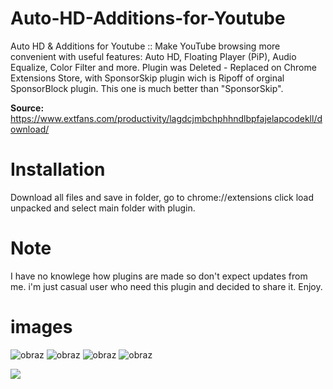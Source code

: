 # Auto-HD-Additions-for-Youtube
Auto HD &amp; Additions for Youtube :: Make YouTube browsing more convenient with useful features: Auto HD, Floating Player (PiP), Audio Equalize, Color Filter and more.
Plugin was Deleted - Replaced on Chrome Extensions Store, with SponsorSkip plugin wich is Ripoff of orginal SponsorBlock plugin.
This one is much better than "SponsorSkip".

**Source:** https://www.extfans.com/productivity/lagdcjmbchphhndlbpfajelapcodekll/download/

# Installation 
Download all files and save in folder, go to chrome://extensions click load unpacked and select main folder with plugin.

# Note
I have no knowlege how plugins are made so don't expect updates from me. i'm just casual user who need this plugin and decided to share it.
Enjoy.

# images
![obraz](https://user-images.githubusercontent.com/32804020/211694230-cb0d133f-062f-41ca-b327-6d31703f18a7.png)
![obraz](https://user-images.githubusercontent.com/32804020/211694245-1701cc05-2a55-4328-992b-5f643ea5ca10.png)
![obraz](https://user-images.githubusercontent.com/32804020/211694260-a86d3698-1160-440c-ae45-2e78de3ace39.png)
![obraz](https://user-images.githubusercontent.com/32804020/211694268-35811ee8-96c2-4ebc-a914-35c4d9ecebe9.png)

![](https://komarev.com/ghpvc/?username=AutoHDAdditionsforYoutube=blueviolet)
